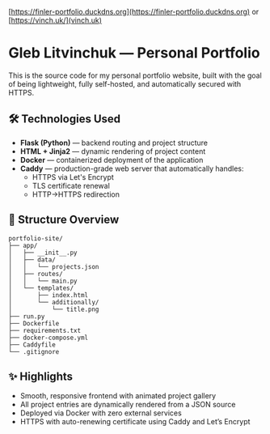 [https://finler-portfolio.duckdns.org](https://finler-portfolio.duckdns.org)
or
[https://vinch.uk/](vinch.uk)

# Gleb Litvinchuk — Personal Portfolio

This is the source code for my personal portfolio website, built with the goal of being lightweight, fully self-hosted, and automatically secured with HTTPS.

## 🛠️ Technologies Used

- **Flask (Python)** — backend routing and project structure
- **HTML + Jinja2** — dynamic rendering of project content
- **Docker** — containerized deployment of the application
- **Caddy** — production-grade web server that automatically handles:
  - HTTPS via Let's Encrypt
  - TLS certificate renewal
  - HTTP→HTTPS redirection

## 🧱 Structure Overview

```text
portfolio-site/
├── app/
│   ├── __init__.py
│   ├── data/
│   │   └── projects.json
│   ├── routes/
│   │   └── main.py
│   └── templates/
│       ├── index.html
│       └── additionally/
│           └── title.png
├── run.py
├── Dockerfile
├── requirements.txt
├── docker-compose.yml
├── Caddyfile
└── .gitignore
```

## ✨ Highlights

- Smooth, responsive frontend with animated project gallery
- All project entries are dynamically rendered from a JSON source
- Deployed via Docker with zero external services
- HTTPS with auto-renewing certificate using Caddy and Let’s Encrypt
